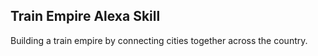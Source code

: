 Train Empire Alexa Skill
------------------------

Building a train empire by connecting cities together across the country.
